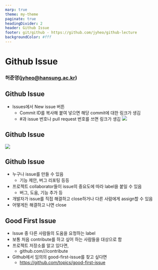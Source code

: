 ```yaml
---
marp: true
theme: my-theme
paginate: true
headingDivider: 2
header: Github Issue
footer: git/github - https://github.com/jyheo/github-lecture
backgroundColor: #fff
---
```


# Github Issue
<!-- _class: lead -->
### 허준영(jyheo@hansung.ac.kr)


## Github Issue
- Issues에서 New issue 버튼
	- Commit ID를 복사해 붙여 넣으면 해당 commit에 대한 링크가 생김
	- \#과 issue 번호나 pull request 번호를 쓰면 링크가 생김
![](images/github-issue.png)


## Github Issue
![](images/github-issue2.png)


## Github Issue
- 누구나 issue를 만들 수 있음
	- 기능 제안, 버그 리포팅 등등
- 프로젝트 collaborator들이 issue의 중요도에 따라 label을 붙일 수 있음
	- 버그, 도움, 기능 추가 등
- 개발자가 issue를 직접 해결하고 close하거나 다른 사람에게 assign할 수 있음
- 어떻게든 해결하고 나면 close


## Good First Issue
- Issue 중 다른 사람들의 도움을 요청하는 label
- 보통 처음 contribute를 하고 싶어 하는 사람들을 대상으로 함
- 프로젝트 저장소를 알고 있다면,
	- github.com/<owner>/<repository>/contribute
- Github에서 임의의 good-first-issue를 찾고 싶다면
	- https://github.com/topics/good-first-issue